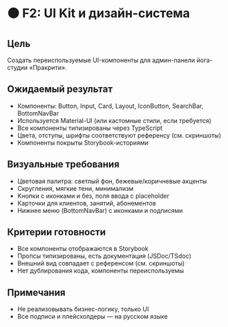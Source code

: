 # 🟠 F2: UI Kit и дизайн-система

## Цель
Создать переиспользуемые UI-компоненты для админ-панели йога-студии «Пракрити».

## Ожидаемый результат
- Компоненты: Button, Input, Card, Layout, IconButton, SearchBar, BottomNavBar
- Используется Material-UI (или кастомные стили, если требуется)
- Все компоненты типизированы через TypeScript
- Цвета, отступы, шрифты соответствуют референсу (см. скриншоты)
- Компоненты покрыты Storybook-историями

## Визуальные требования
- Цветовая палитра: светлый фон, бежевые/коричневые акценты
- Скругления, мягкие тени, минимализм
- Кнопки с иконками и без, поля ввода с placeholder
- Карточки для клиентов, занятий, абонементов
- Нижнее меню (BottomNavBar) с иконками и подписями

## Критерии готовности
- Все компоненты отображаются в Storybook
- Пропсы типизированы, есть документация (JSDoc/TSdoc)
- Внешний вид совпадает с референсом (см. скриншоты)
- Нет дублирования кода, компоненты переиспользуемы

## Примечания
- Не реализовывать бизнес-логику, только UI
- Все подписи и плейсхолдеры — на русском языке 